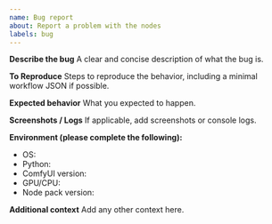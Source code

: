 ```yaml
---
name: Bug report
about: Report a problem with the nodes
labels: bug
---
```


**Describe the bug**
A clear and concise description of what the bug is.

**To Reproduce**
Steps to reproduce the behavior, including a minimal workflow JSON if possible.

**Expected behavior**
What you expected to happen.

**Screenshots / Logs**
If applicable, add screenshots or console logs.

**Environment (please complete the following):**
- OS:
- Python:
- ComfyUI version:
- GPU/CPU:
- Node pack version:

**Additional context**
Add any other context here.